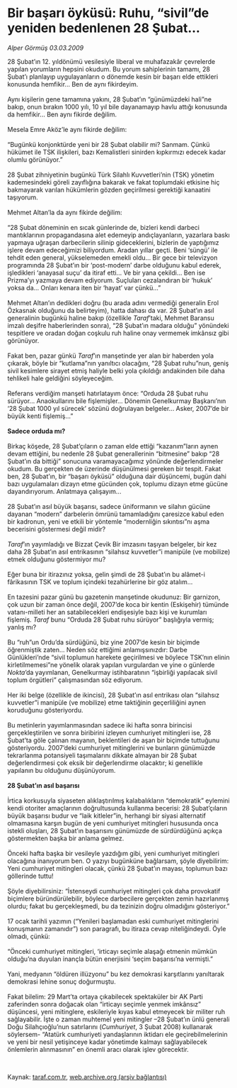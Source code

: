 # Bir başarı öyküsü: Ruhu, “sivil”de yeniden bedenlenen 28 Şubat...

*Alper Görmüş 03.03.2009*

<div class="taraf_structure_2col_1zq">
<div class="margen_n">



 <p>28 Şubat’ın 12. yıldönümü vesilesiyle liberal ve muhafazakâr çevrelerde yapılan yorumların hepsini okudum. Bu yorum sahiplerinin tamamı, 28 Şubat’ı planlayıp uygulayanların o dönemde kesin bir başarı elde ettikleri konusunda hemfikir... Ben de aynı fikirdeyim. <br/><br/>Aynı kişilerin gene tamamına yakını, 28 Şubat’ın “günümüzdeki hali”ne bakıp, onun bırakın 1000 yılı, 10 yıl bile dayanamayıp havlu attığı konusunda da hemfikir... Ben aynı fikirde değilim. <br/><br/>Mesela Emre Aköz’le aynı fikirde değilim: <br/><br/>“Bugünkü konjonktürde yeni bir 28 Şubat olabilir mi? Sanmam. Çünkü hükümet ile TSK ilişkileri, bazı Kemalistleri sinirden kıpkırmızı edecek kadar olumlu görünüyor.” <br/><br/>28 Şubat zihniyetinin bugünkü Türk Silahlı Kuvvetleri’nin (TSK) yönetim kademesindeki göreli zayıflığına bakarak ve fakat toplumdaki etkisine hiç bakmayarak varılan hükümlerin gözden geçirilmesi gerektiği kanaatini taşıyorum. <br/><br/>Mehmet Altan’la da aynı fikirde değilim: <br/><br/>“28 Şubat döneminin en sıcak günlerinde de, bizleri kendi darbeci mantıklarının propagandasına alet edemeyip andıçlayanların, yazarlara baskı yapmaya uğraşan darbecilerin silinip gideceklerini, bizlerin de yaptığımız işlere devam edeceğimizi biliyordum. Aradan yıllar geçti. Beni ‘süngü’ ile tehdit eden general, yükselemeden emekli oldu... Bir gece bir televizyon programında 28 Şubat’ın bir ‘post-modern’ darbe olduğunu kabul ederek, işledikleri ‘anayasal suçu’ da itiraf etti... Ve bir yana çekildi... Ben ise Prizma’yı yazmaya devam ediyorum. Suçluları cezalandıran bir ‘hukuk’ yoksa da... Onları kenara iten bir ‘hayat’ var çünkü...” <br/><br/>Mehmet Altan’ın dedikleri doğru (bu arada adını vermediği generalin Erol Özkasnak olduğunu da belirteyim), hatta dahası da var. 28 Şubat’ın asıl generalinin bugünkü haline bakıp (özellikle <i>Taraf</i>’taki, Mehmet Baransu imzalı deşifre haberlerinden sonra), “28 Şubat’ın madara olduğu” yönündeki tespitlere ve oradan doğan coşkulu ruh haline onay vermemek imkânsız gibi görünüyor. <br/><br/>Fakat ben, pazar günkü <i>Taraf</i>’ın manşetinde yer alan bir haberden yola çıkarak, böyle bir “kutlama”nın yanıltıcı olacağını, “28 Şubat ruhu”nun, geniş sivil kesimlere sirayet etmiş haliyle belki yola çıkıldığı andakinden bile daha tehlikeli hale geldiğini söyleyeceğim. <br/><br/>Referans verdiğim manşeti hatırlatayım önce: “Orduda 28 Şubat ruhu sürüyor... Anaokullarını bile fişlemişler... Dönemin Genelkurmay Başkanı’nın ‘28 Şubat 1000 yıl sürecek’ sözünü doğrulayan belgeler... Asker, 2007’de bir büyük kenti fişlemiş...”<b> <br/><br/>Sadece orduda mı?</b> <br/><br/>Birkaç köşede, 28 Şubat’çıların o zaman elde ettiği “kazanım”ların aynen devam ettiğini, bu nedenle 28 Şubat generallerinin “bitmesine” bakıp “28 Şubat’ın da bittiği” sonucuna varamayacağımız yönünde değerlendirmeler okudum. Bu gerçekten de üzerinde düşünülmesi gereken bir tespit. Fakat ben, 28 Şubat’ın, bir “başarı öyküsü” olduğuna dair düşüncemi, bugün dahi bazı uygulamaları dizayn etme gücünden çok, toplumu dizayn etme gücüne dayandırıyorum. Anlatmaya çalışayım... <br/><br/>28 Şubat’ın asıl büyük başarısı, sadece üniformanın ve silahın gücüne dayanan “modern” darbelerin ömrünü tamamladığını çaresizce kabul eden bir kadronun, yeni ve etkili bir yöntemle “modernliğin sıkıntısı”nı aşma becerisini göstermesi değil midir?<i> <br/><br/>Taraf</i>’ın yayımladığı ve Bizzat Çevik Bir imzasını taşıyan belgeler, bir kez daha 28 Şubat’ın asıl entrikasının “silahsız kuvvetler”i manipüle (ve mobilize) etmek olduğunu göstermiyor mu? <br/><br/>Eğer buna bir itirazınız yoksa, gelin şimdi de 28 Şubat’ın bu alâmet-i fârikasının TSK ve toplum içindeki tezahürlerine bir göz atalım... <br/><br/>En tazesini pazar günü bu gazetenin manşetinde okudunuz: Bir garnizon, çok uzun bir zaman önce değil, 2007’de koca bir kentin (Eskişehir) tümünde vatanı-milleti her an satabilecekleri endişesiyle bazı kişi ve kurumları fişlemiş. <i>Taraf</i> bunu “Orduda 28 Şubat ruhu sürüyor” başlığıyla vermiş; yanlış mı? <br/><br/>Bu “ruh”un Ordu’da sürdüğünü, biz yine 2007’de kesin bir biçimde öğrenmiştik zaten... Neden söz ettiğimi anlamışsınızdır: Darbe Günlükleri’nde “sivil toplumun harekete geçirilmesi ve böylece TSK’nın elinin kirletilmemesi”ne yönelik olarak yapılan vurgulardan ve yine o günlerde <i>Nokta</i>’da yayımlanan, Genelkurmay istihbaratının “işbirliği yapılacak sivil toplum örgütleri” çalışmasından söz ediyorum. <br/><br/>Her iki belge (özellikle de ikincisi), 28 Şubat’ın asıl entrikası olan “silahsız kuvvetler”i manipüle (ve mobilize) etme taktiğinin geçerliliğini aynen koruduğunu gösteriyordu. <br/><br/>Bu metinlerin yayımlanmasından sadece iki hafta sonra birincisi gerçekleştirilen ve sonra biribirini izleyen cumhuriyet mitingleri ise, 28 Şubat’ta göle çalınan mayanın, beklentileri de aşan bir biçimde tuttuğunu gösteriyordu. 2007’deki cumhuriyet mitinglerini ve bunların günümüzde tekrarlanma potansiyeli taşımalarını dikkate almayan bir 28 Şubat değerlendirmesi çok eksik bir değerlendirme olacaktır; ki genellikle yapılanın bu olduğunu düşünüyorum. <b><br/><br/>28 Şubat’ın asıl başarısı</b> <br/><br/>İrtica korkusuyla siyaseten alıklaştırılmış kalabalıkların “demokratik” eylemini kendi otoriter amaçlarının doğrultusunda kullanma becerisi: 28 Şubat’çıların büyük başarısı budur ve “laik kitleler”in, herhangi bir siyasi alternatif olmamasına karşın bugün de yeni cumhuriyet mitingleri hususunda onca istekli oluşları, 28 Şubat’ın başarısını günümüzde de sürdürdüğünü açıkça göstermekten başka bir anlama gelmez. <br/><br/>Önceki hafta başka bir vesileyle yazdığım gibi, yeni cumhuriyet mitingleri olacağına inanıyorum ben. O yazıyı bugünküne bağlarsam, şöyle diyebilirim: Yeni cumhuriyet mitingleri olacak, çünkü 28 Şubat’ın mayası, toplumun bazı göllerinde tuttu! <br/><br/>Şöyle diyebilirsiniz: “İstenseydi cumhuriyet mitingleri çok daha provokatif biçimlere büründürülebilir, böylece darbecilere gerçekten zemin hazırlanmış olurdu; fakat bu gerçekleşmedi, bu da tezinizin doğru olmadığını gösteriyor.” <br/><br/>17 ocak tarihli yazımın (“Yenileri başlamadan eski cumhuriyet mitinglerini konuşmanın zamanıdır”) son paragrafı, bu itiraza cevap niteliğindeydi. Öyle olmadı, çünkü: <br/><br/>“Önceki cumhuriyet mitingleri, ‘irticayı seçimle alaşağı etmenin mümkün olduğu’na duyulan inançla bütün enerjisini ‘seçim başarısı’na vermişti.” <br/><br/>Yani, medyanın “öldüren illüzyonu” bu kez demokrasi karşıtlarını yanıltarak demokrasi lehine sonuç doğurmuştu. <br/><br/>Fakat bilelim: 29 Mart’ta ortaya çıkabilecek spektaküler bir AK Parti zaferinden sonra doğacak olan “irticayı seçimle yenmek imkânsız” düşüncesi, yeni mitinglere, eskileriyle kıyas kabul etmeyecek bir militer ruh sağlayabilir. İşte o zaman muhtemel yeni mitingler –28 Şubat’ın ünlü generali Doğu Silahçıoğlu’nun satırlarını (<i>Cumhuriyet</i>, 3 Şubat 2008) kullanarak söylersem- “Atatürk cumhuriyeti yandaşlarının iktidarı ele geçirebilmelerinin ve yeni bir nesil yetişinceye kadar yönetimde kalmayı sağlayabilecek önlemlerin alınmasının” en önemli aracı olarak işlev görecektir.</p>

<br/>


<div id="taraf_not">
</div>

</div>


</div>

Kaynak: [taraf.com.tr](http://www.taraf.com.tr:80/makale/4300.htm), [web.archive.org (arşiv bağlantısı)](http://web.archive.org/web/20090510212729/http://www.taraf.com.tr:80/makale/4300.htm)
